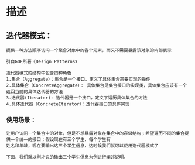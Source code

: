 
# 描述

## 迭代器模式：

    提供一种方法顺序访问一个聚合对象中的各个元素，而又不需要暴露该对象的内部表示
    
    引自GOF所著《Design Patterns》
    
    迭代器模式的结构中包含四种角色
    1.集合（Aggregate）：集合是一个接口，定义了具体集合需要实现的操作
    2.具体集合（ConcreteAggregate）： 具体集合是集合接口的实现类，具体集合应该有一个返回当前的具体迭代器的方法
    3.迭代器(Iterator): 迭代器是一个接口，定义了遍历具体集合的方法
    4.具体迭代器（ConcreteIterator）：迭代器接口的具体实现

### 使用场景：
    让用户访问一个集合中的对象，但是不想暴露对象在集合中的存储结构；希望遍历不同的集合提供一个统一的接口；假设现在有三个学生，每个学生有
    姓名和年龄，现在要输出这三个学生信息，这时候我们就可以使用迭代器模式了
    
    下面，我们就以刚才说的输出三个学生信息为例进行阐述说明。